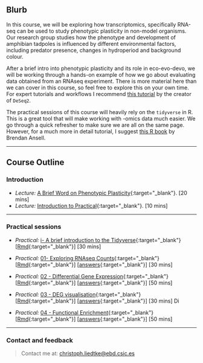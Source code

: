 ## Blurb

In this course, we will be exploring how transcriptomics, specifically RNA-seq can be used to study phenotypic plasticity in non-model organisms. Our research group studies how the phenotype and development of amphibian tadpoles is influenced by different environmental factors, including predator presence, changes in hydroperiod and background colour.

After a brief intro into phenotypic plasticity and its role in eco-evo-devo, we will be working through a hands-on example of how we go about evaluating data obtained from an RNAseq experiment. There is more material here than we can cover in this course, so feel free to explore this on your own time.  For expert tutorials and workflows I recommend [this tutorial](http://bioconductor.org/packages/devel/bioc/vignettes/DESeq2/inst/doc/DESeq2.html) by the creator of `DeSeq2`.  

The practical sessions of this course will heavily rely on the `tidyverse` in R. This is a great tool that will make working with -omics data much easier. We go through a quick refresher to make sure we are all on the same page. However, for a much more in detail tutorial, I suggest [this R book](https://bookdown.org/ansellbr/WEHI_tidyR_course_book/) by Brendan Ansell.


---
## Course Outline

### Introduction
* _Lecture:_  [A Brief Word on Phenotypic Plasticity](./lectures/intro_DEG/index.html){:target="_blank"}. [20 mins]
* _Lecture:_  [Introduction to Practical](./lectures/intro_DEG/index.html){:target="_blank"}. [10 mins]

---
### Practical sessions

* _Practical:_ [i- A brief introduction to the Tidyverse](./exercises/i_tidyverse.html){:target="_blank"} [[Rmd](./exercises/i_tidyverse.Rmd){:target="_blank"}] [30 mins]

* _Practical:_ [01- Exploring RNAseq Counts](./exercises/01_explore_counts.html){:target="_blank"} [[Rmd](./exercises/01_explore_counts.Rmd){:target="_blank"}] [[answers](./exercises/answers/01_explore_counts.html){:target="_blank"}] [30 mins]

* _Practical:_ [02 - Differential Gene Expression](./exercises/02_deg.html){:target="_blank"} [[Rmd](./exercises/02_deg.Rmd){:target="_blank"}] [[answers](./exercises/answers/02_deg.html){:target="_blank"}] [50 mins]

* _Practical:_ [03 - DEG visualisation](./exercises/03_deg_viz.html){:target="_blank"} [[Rmd](./exercises/03_deg_viz.Rmd){:target="_blank"}] [[answers](./exercises/answers/03_deg_viz.html){:target="_blank"}] [30 mins]
Di
* _Practical:_ [04 - Functional Enrichment](./exercises/04_functional_enrichment.html){:target="_blank"} [[Rmd](./exercises/04_functional_enrichment.Rmd){:target="_blank"}] [[answers](./exercises/answers/04_functional_enrichment.html){:target="_blank"}] [50 mins]

---
### Contact and feedback

> Contact me at: christoph.liedtke@ebd.csic.es
